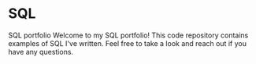 # SQL
SQL portfolio
Welcome to my SQL portfolio! This code repository contains examples of SQL I've written. Feel free to take a look and reach out if you have any questions.

